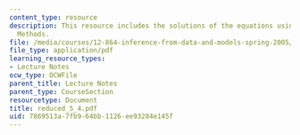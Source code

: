 ```yaml
---
content_type: resource
description: This resource includes the solutions of the equations using Reduced State
  Methods.
file: /media/courses/12-864-inference-from-data-and-models-spring-2005/7869513a7fb964bb1126ee93284e145f_reduced_5_4.pdf
file_type: application/pdf
learning_resource_types:
- Lecture Notes
ocw_type: OCWFile
parent_title: Lecture Notes
parent_type: CourseSection
resourcetype: Document
title: reduced_5_4.pdf
uid: 7869513a-7fb9-64bb-1126-ee93284e145f
---
```

